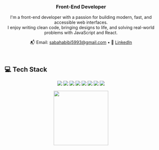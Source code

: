 <h3 align="center">Front-End Developer</h3>

<p align="center">
  I'm a front-end developer with a passion for building modern, fast, and accessible web interfaces.<br/>
  I enjoy writing clean code, bringing designs to life, and solving real-world problems with JavaScript and React.
</p>

<p align="center">
  📬 Email: <a href="mailto:sabahabibi5993@gmail.com">sabahabibi5993@gmail.com</a> •  
  💼 <a href="https://linkedin.com/in/sabahabibi" target="_blank">LinkedIn</a>
</p>

<br/>

## 💻 Tech Stack

<p align="center">
  <!-- Tech Stack Icons -->
  <span>
    <img src="https://img.shields.io/badge/HTML5-E34F26?style=for-the-badge&logo=html5&logoColor=white"/>
    <img src="https://img.shields.io/badge/CSS3-1572B6?style=for-the-badge&logo=css3&logoColor=white"/>
    <img src="https://img.shields.io/badge/JavaScript-F7DF1E?style=for-the-badge&logo=javascript&logoColor=black"/>
    <img src="https://img.shields.io/badge/TypeScript-007ACC?style=for-the-badge&logo=typescript&logoColor=white"/>
    <img src="https://img.shields.io/badge/React-20232A?style=for-the-badge&logo=react&logoColor=61DAFB"/>
    <img src="https://img.shields.io/badge/Next.js-black?style=for-the-badge&logo=next.js&logoColor=white"/>
    <img src="https://img.shields.io/badge/Postman-FF6C37?style=for-the-badge&logo=postman&logoColor=white"/>
    <img src="https://img.shields.io/badge/Figma-F24E1E?style=for-the-badge&logo=figma&logoColor=white"/>
  </span>
</p>

<p align="center">
  <!-- Most Used Languages Box -->
  <img src="https://github-readme-stats.vercel.app/api/top-langs/?username=sabahabibi&layout=compact&theme=tokyonight&hide_border=false" height="180"/>
</p>
